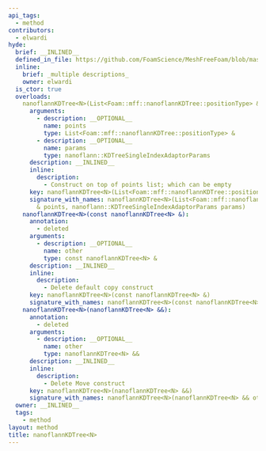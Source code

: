 ```yaml
---
api_tags:
  - method
contributors:
  - elwardi
hyde:
  brief: __INLINED__
  defined_in_file: https://github.com/FoamScience/MeshFreeFoam/blob/master/src/meshfree/https:/github.com/FoamScience/MeshFreeFoam/blob/master/src/meshfree/https:/github.com/FoamScience/MeshFreeFoam/blob/master/src/meshfree/https:/github.com/FoamScience/MeshFreeFoam/blob/master/src/meshfree/https:/github.com/FoamScience/MeshFreeFoam/blob/master/src/meshfree/https:/github.com/FoamScience/MeshFreeFoam/blob/master/src/meshfree/https:/github.com/FoamScience/MeshFreeFoam/blob/master/src/meshfree/https:/github.com/FoamScience/MeshFreeFoam/blob/master/src/meshfree/kdTrees/nanoflannKDTree/nanoflannKDTree.H
  inline:
    brief: _multiple descriptions_
    owner: elwardi
  is_ctor: true
  overloads:
    nanoflannKDTree<N>(List<Foam::mff::nanoflannKDTree::positionType> &, nanoflann::KDTreeSingleIndexAdaptorParams):
      arguments:
        - description: __OPTIONAL__
          name: points
          type: List<Foam::mff::nanoflannKDTree::positionType> &
        - description: __OPTIONAL__
          name: params
          type: nanoflann::KDTreeSingleIndexAdaptorParams
      description: __INLINED__
      inline:
        description:
          - Construct on top of points list; which can be empty
      key: nanoflannKDTree<N>(List<Foam::mff::nanoflannKDTree::positionType> &, nanoflann::KDTreeSingleIndexAdaptorParams)
      signature_with_names: nanoflannKDTree<N>(List<Foam::mff::nanoflannKDTree::positionType>
        & points, nanoflann::KDTreeSingleIndexAdaptorParams params)
    nanoflannKDTree<N>(const nanoflannKDTree<N> &):
      annotation:
        - deleted
      arguments:
        - description: __OPTIONAL__
          name: other
          type: const nanoflannKDTree<N> &
      description: __INLINED__
      inline:
        description:
          - Delete default copy construct
      key: nanoflannKDTree<N>(const nanoflannKDTree<N> &)
      signature_with_names: nanoflannKDTree<N>(const nanoflannKDTree<N> & other)
    nanoflannKDTree<N>(nanoflannKDTree<N> &&):
      annotation:
        - deleted
      arguments:
        - description: __OPTIONAL__
          name: other
          type: nanoflannKDTree<N> &&
      description: __INLINED__
      inline:
        description:
          - Delete Move construct
      key: nanoflannKDTree<N>(nanoflannKDTree<N> &&)
      signature_with_names: nanoflannKDTree<N>(nanoflannKDTree<N> && other)
  owner: __INLINED__
  tags:
    - method
layout: method
title: nanoflannKDTree<N>
---
```

